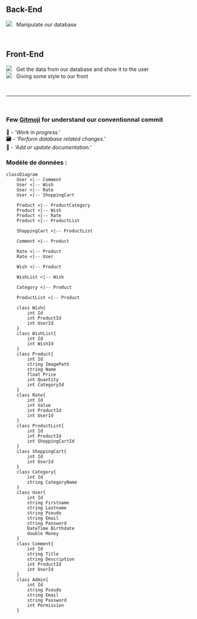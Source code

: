## Back-End
<img src="https://img.shields.io/badge/C%23-239120?style=for-the-badge&logo=csharp&logoColor=white" /> &nbsp; Manipulate our database 

<br>

## Front-End
<img src="https://img.shields.io/badge/Angular-DD0031?style=for-the-badge&logo=angular&logoColor=white" /> &nbsp; Get the data from our database and show it to the user <br>
<img src="https://img.shields.io/badge/Sass-CC6699?style=for-the-badge&logo=sass&logoColor=white" /> &nbsp; Giving some style to our front

<br>

---

<br>

### Few [Gitmoji](https://gitmoji.dev) for understand our conventionnal commit
**:construction:**  -  *'Work in progress.'*<br>
**:card_file_box:**  -  *'Perform database related changes.'*<br>
**:memo:** -  *'Add or update documentation.'*

### Modèle de données :
```mermaid
classDiagram
    User <|-- Comment
    User <|-- Wish
    User <|-- Rate
    User <|-- ShoppingCart

    Product <|-- ProductCategory
    Product <|-- Wish
    Product <|-- Rate
    Product <|-- ProductList

    ShoppingCart <|-- ProductList

    Comment <|-- Product

    Rate <|-- Product
    Rate <|-- User

    Wish <|-- Product

    WishList <|-- Wish

    Category <|-- Product

    ProductList <|-- Product

    class Wish{
        int Id
        int ProductId
        int UserId
    }
    class WishList{
        int Id
        int WishId
    }
    class Product{
        int Id
        string ImagePath
        string Name
        float Price
        int Quantity
        int CategoryId
    }
    class Rate{
        int Id
        int Value
        int ProductId
        int UserId
    }
    class ProductList{
        int Id
        int ProductId
        int ShoppingCartId
    }
    class ShoppingCart{
        int Id
        int UserId
    }
    class Category{
        int Id
        string CategoryName
    }
    class User{
        int Id
        string Firstname
        string Lastname
        string Pseudo
        string Email
        string Password
        DateTime Birthdate
        double Money
    }
    class Comment{
        int Id
        string Title
        string Description
        int ProductId
        int UserId
    }
    class Admin{
        int Id
        string Pseudo
        string Email
        string Password
        int Permission
    }
```